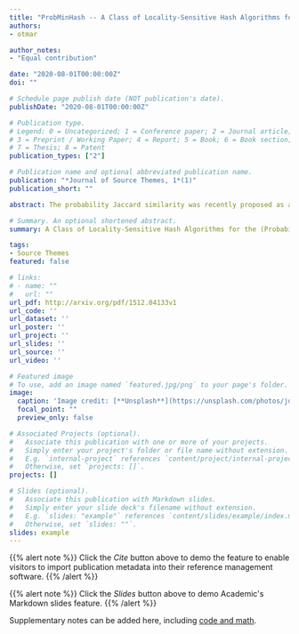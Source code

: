 ```yaml
---
title: "ProbMinHash -- A Class of Locality-Sensitive Hash Algorithms for the (Probability) Jaccard Similarity"
authors:
- otmar

author_notes:
- "Equal contribution"

date: "2020-08-01T00:00:00Z"
doi: ""

# Schedule page publish date (NOT publication's date).
publishDate: "2020-08-01T00:00:00Z"

# Publication type.
# Legend: 0 = Uncategorized; 1 = Conference paper; 2 = Journal article;
# 3 = Preprint / Working Paper; 4 = Report; 5 = Book; 6 = Book section;
# 7 = Thesis; 8 = Patent
publication_types: ["2"]

# Publication name and optional abbreviated publication name.
publication: "*Journal of Source Themes, 1*(1)"
publication_short: ""

abstract: The probability Jaccard similarity was recently proposed as a natural generalization of the Jaccard similarity to measure the proximity of sets whose elements are associated with relative frequencies or probabilities. In combination with a hash algorithm that maps those weighted sets to compact signatures which allow fast estimation of pairwise similarities, it constitutes a valuable method for big data applications such as near-duplicate detection, nearest neighbor search, or clustering. This paper introduces a class of one-pass locality-sensitive hash algorithms that are orders of magnitude faster than the original approach. The performance gain is achieved by calculating signature components not independently, but collectively. Four different algorithms are proposed based on this idea. Two of them are statistically equivalent to the original approach and can be used as drop-in replacements. The other two may even improve the estimation error by introducing statistical dependence between signature components. Moreover, the presented techniques can be specialized for the conventional Jaccard similarity, resulting in highly efficient algorithms that outperform traditional minwise hashing and that are able to compete with the state of the art.

# Summary. An optional shortened abstract.
summary: A Class of Locality-Sensitive Hash Algorithms for the (Probability) Jaccard Similarity

tags:
- Source Themes
featured: false

# links:
# - name: ""
#   url: ""
url_pdf: http://arxiv.org/pdf/1512.04133v1
url_code: ''
url_dataset: ''
url_poster: ''
url_project: ''
url_slides: ''
url_source: ''
url_video: ''

# Featured image
# To use, add an image named `featured.jpg/png` to your page's folder. 
image:
  caption: 'Image credit: [**Unsplash**](https://unsplash.com/photos/jdD8gXaTZsc)'
  focal_point: ""
  preview_only: false

# Associated Projects (optional).
#   Associate this publication with one or more of your projects.
#   Simply enter your project's folder or file name without extension.
#   E.g. `internal-project` references `content/project/internal-project/index.md`.
#   Otherwise, set `projects: []`.
projects: []

# Slides (optional).
#   Associate this publication with Markdown slides.
#   Simply enter your slide deck's filename without extension.
#   E.g. `slides: "example"` references `content/slides/example/index.md`.
#   Otherwise, set `slides: ""`.
slides: example
---
```


{{% alert note %}}
Click the *Cite* button above to demo the feature to enable visitors to import publication metadata into their reference management software.
{{% /alert %}}

{{% alert note %}}
Click the *Slides* button above to demo Academic's Markdown slides feature.
{{% /alert %}}

Supplementary notes can be added here, including [code and math](https://sourcethemes.com/academic/docs/writing-markdown-latex/).
